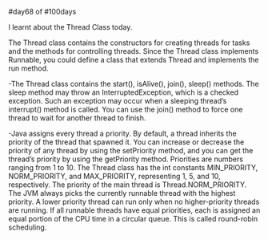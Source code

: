 #day68 of #100days

I learnt about the Thread Class today.

The Thread class contains the constructors for creating threads for tasks and the methods for controlling threads. Since the Thread class implements Runnable, you could define a class that extends Thread and implements the run method.

-The Thread class contains the start(), isAlive(), join(), sleep() methods. The sleep method may throw an InterruptedException, which is a checked exception. Such an exception may occur when a sleeping thread’s interrupt() method is called. You can use the join() method to force one thread to wait for another thread to finish. 

-Java assigns every thread a priority. By default, a thread inherits the priority of the thread that spawned it. You can increase or decrease the priority of any thread by using the setPriority method, and you can get the thread’s priority by using the getPriority method. Priorities are numbers ranging from 1 to 10. The Thread class has the int constants MIN_PRIORITY, NORM_PRIORITY, and MAX_PRIORITY, representing 1, 5, and 10, respectively. The priority of the main thread is Thread.NORM_PRIORITY. The JVM always picks the currently runnable thread with the highest priority. A lower priority thread can run only when no higher-priority threads are running. If all runnable threads have equal priorities, each is assigned an equal portion of the CPU time in a circular queue. This is called round-robin scheduling. 
